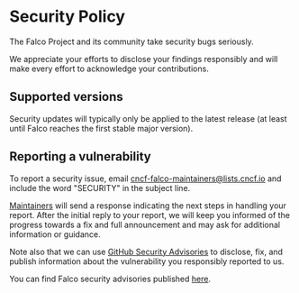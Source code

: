 # Security Policy

The Falco Project and its community take security bugs seriously.

We appreciate your efforts to disclose your findings responsibly and will make every effort to acknowledge your contributions.

## Supported versions

Security updates will typically only be applied to the latest release (at least until Falco reaches the first stable major version).

## Reporting a vulnerability

To report a security issue, email [cncf-falco-maintainers@lists.cncf.io](mailto:cncf-falco-maintainers@lists.cncf.io?subject=SECURITY)
and include the word "SECURITY" in the subject line.

[Maintainers](https://github.com/falcosecurity/evolution/blob/main/MAINTAINERS.md) will send a response indicating the next steps in handling your report.
After the initial reply to your report, we will keep you informed of the progress towards a fix and full announcement
and may ask for additional information or guidance.

Note also that we can use [GitHub Security Advisories](https://help.github.com/en/github/managing-security-vulnerabilities/about-github-security-advisories)
to disclose, fix, and publish information about the vulnerability you responsibly reported to us.

You can find Falco security advisories published [here](https://github.com/falcosecurity/falco/security/advisories?state=published).
